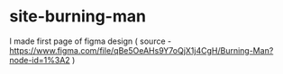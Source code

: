 # site-burning-man
I made first page of figma design ( source - https://www.figma.com/file/qBe5OeAHs9Y7oQjX1j4CgH/Burning-Man?node-id=1%3A2 )
